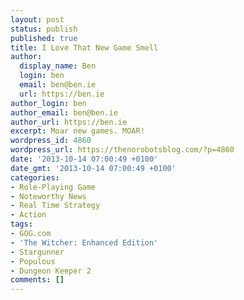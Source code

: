 ```yaml
---
layout: post
status: publish
published: true
title: I Love That New Game Smell
author:
  display_name: Ben
  login: ben
  email: ben@ben.ie
  url: https://ben.ie
author_login: ben
author_email: ben@ben.ie
author_url: https://ben.ie
excerpt: Moar new games. MOAR!
wordpress_id: 4860
wordpress_url: https://thenorobotsblog.com/?p=4860
date: '2013-10-14 07:00:49 +0100'
date_gmt: '2013-10-14 07:00:49 +0100'
categories:
- Role-Playing Game
- Noteworthy News
- Real Time Strategy
- Action
tags:
- GOG.com
- 'The Witcher: Enhanced Edition'
- Stargunner
- Populous
- Dungeon Keeper 2
comments: []
---
```


